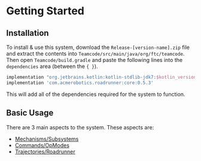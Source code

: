 # Getting Started

## Installation
To install & use this system, download the `Release-[version-name].zip` file and extract the contents into `Teamcode/src/main/java/org/ftc/teamcode`. Then open `Teamcode/build.gradle` and paste the following lines into the `dependencies` area (between the `{ }`).
```gradle
implementation "org.jetbrains.kotlin:kotlin-stdlib-jdk7:$kotlin_version"
implementation 'com.acmerobotics.roadrunner:core:0.5.3'
```
This will add all of the dependencies required for the system to function.

## Basic Usage
There are 3 main aspects to the system. These aspects are:
- [Mechanisms/Subsystems](https://github.com/AtomicRobotics3805/2022-Offseason/blob/docs/README.md#mechanisms--subsystems)
- [Commands/OpModes](https://github.com/AtomicRobotics3805/2022-Offseason/blob/docs/README.md#commands--opmodes)
- [Trajectories/Roadrunner](https://github.com/AtomicRobotics3805/2022-Offseason/blob/docs/README.md#trajectories--roadrunner)

